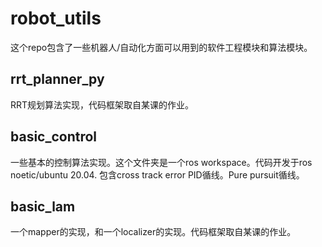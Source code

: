 # robot_utils

这个repo包含了一些机器人/自动化方面可以用到的软件工程模块和算法模块。

## rrt_planner_py
RRT规划算法实现，代码框架取自某课的作业。

## basic_control
一些基本的控制算法实现。这个文件夹是一个ros workspace。代码开发于ros noetic/ubuntu 20.04.
包含cross track error PID循线。Pure pursuit循线。

## basic_lam
一个mapper的实现，和一个localizer的实现。代码框架取自某课的作业。